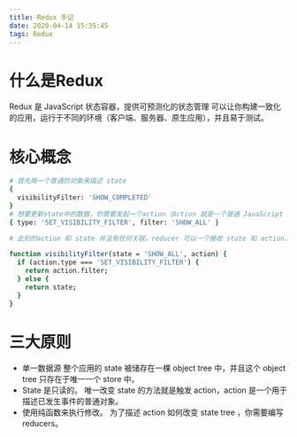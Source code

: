 ```yaml
---
title: Redux 手记
date: 2020-04-14 15:35:45
tags: Redux
---
```


# 什么是Redux 
Redux 是 JavaScript 状态容器，提供可预测化的状态管理
可以让你构建一致化的应用，运行于不同的环境（客户端、服务器、原生应用），并且易于测试。

# 核心概念
``` bash 
# 首先用一个普通的对象来描述 state
{
  visibilityFilter: 'SHOW_COMPLETED'
}
# 想要更新state中的数据，你需要发起一个action（Action 就是一个普通 JavaScript 对象）
{ type: 'SET_VISIBILITY_FILTER', filter: 'SHOW_ALL' }

# 此刻的action 和 state 并没有任何关联。reducer 可以一个接收 state 和 action，并返回新的 state 的函数。

function visibilityFilter(state = 'SHOW_ALL', action) {
  if (action.type === 'SET_VISIBILITY_FILTER') {
    return action.filter;
  } else {
    return state;
  }
}

```

# 三大原则
* 单一数据源 整个应用的 state 被储存在一棵 object tree 中，并且这个 object tree 只存在于唯一一个 store 中。
* State 是只读的。 唯一改变 state 的方法就是触发 action，action 是一个用于描述已发生事件的普通对象。
* 使用纯函数来执行修改。 为了描述 action 如何改变 state tree ，你需要编写reducers。
